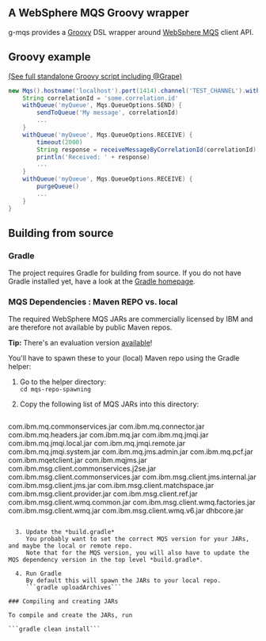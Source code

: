 A WebSphere MQS Groovy wrapper
------------------------------

g-mqs provides a [Groovy](http://groovy.codehaus.org) DSL wrapper around
[WebSphere MQS](http://www.ibm.com/software/products/en/wmq) client API.

Groovy example
--------------
[(See full standalone Groovy script including @Grape)](samples/send-receive-example.groovy)
```groovy
new Mqs().hostname('localhost').port(1414).channel('TEST_CHANNEL').withQueueManager('test_qm') {
    String correlationId = 'some.correlation.id'
    withQueue('myQueue', Mqs.QueueOptions.SEND) {
        sendToQueue('My message', correlationId)
        ...
    }
    withQueue('myQueue', Mqs.QueueOptions.RECEIVE) {
        timeout(2000)
        String response = receiveMessageByCorrelationId(correlationId)
        println('Received: ' + response)
        ...
    }
    withQueue('myQueue', Mqs.QueueOptions.RECEIVE) {
        purgeQueue()
        ...
    }
}
```

Building from source
--------------------

### Gradle

  The project requires Gradle for building from source. If you do not have Gradle installed yet, have a look at
  the [Gradle homepage](http://gradle.org).

### MQS Dependencies : Maven REPO vs. local

  The required WebSphere MQS JARs are commercially licensed by IBM and are therefore not available by public Maven repos.

  **Tip:** There's an evaluation version [available](http://www.ibm.com/software/products/en/wmq)!

  You'll have to spawn these to your (local) Maven repo using the Gradle helper:

  1. Go to the helper directory:  
     ```cd mqs-repo-spawning```

  2. Copy the following list of MQS JARs into this directory:  
     ```
com.ibm.mq.commonservices.jar
com.ibm.mq.connector.jar
com.ibm.mq.headers.jar
com.ibm.mq.jar
com.ibm.mq.jmqi.jar
com.ibm.mq.jmqi.local.jar
com.ibm.mq.jmqi.remote.jar
com.ibm.mq.jmqi.system.jar
com.ibm.mq.jms.admin.jar
com.ibm.mq.pcf.jar
com.ibm.mqetclient.jar
com.ibm.mqjms.jar
com.ibm.msg.client.commonservices.j2se.jar
com.ibm.msg.client.commonservices.jar
com.ibm.msg.client.jms.internal.jar
com.ibm.msg.client.jms.jar
com.ibm.msg.client.matchspace.jar
com.ibm.msg.client.provider.jar
com.ibm.msg.client.ref.jar
com.ibm.msg.client.wmq.common.jar
com.ibm.msg.client.wmq.factories.jar
com.ibm.msg.client.wmq.jar
com.ibm.msg.client.wmq.v6.jar
dhbcore.jar
```

  3. Update the *build.gradle*  
     You probably want to set the correct MQS version for your JARs, and maybe the local or remote repo.  
     Note that for the MQS version, you will also have to update the MQS dependency version in the top level *build.gradle*.

  4. Run Gradle  
     By default this will spawn the JARs to your local repo.  
     ```gradle uploadArchives```

### Compiling and creating JARs

To compile and create the JARs, run

```gradle clean install```

